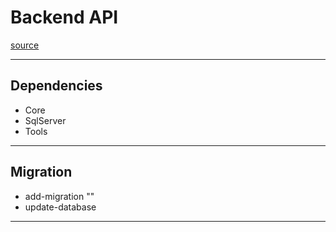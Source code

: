 # Backend API
[source](https://www.youtube.com/watch?v=IJ2P9fodf7c&ab_channel=CodeWithVed)

--- ---

## Dependencies

- Core
- SqlServer
- Tools

--- ---

## Migration

- add-migration ""
- update-database

--- ---